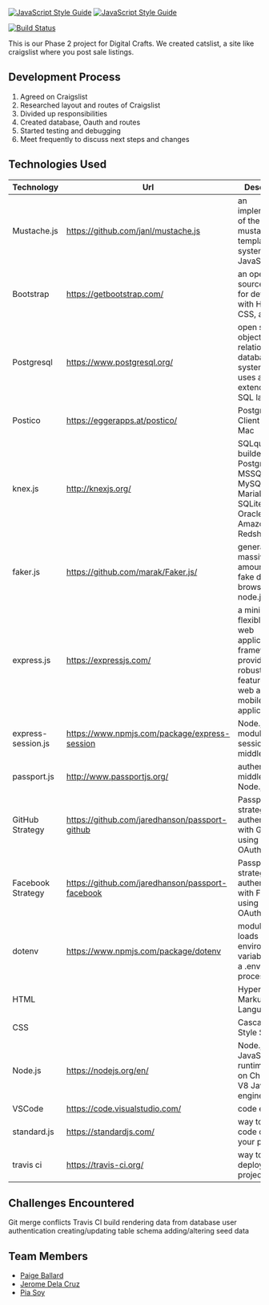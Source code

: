 
[![JavaScript Style Guide](https://cdn.rawgit.com/standard/standard/master/badge.svg)](https://github.com/standard/standard)
[![JavaScript Style Guide](https://img.shields.io/badge/code_style-standard-brightgreen.svg)](https://standardjs.com)

[![Build Status](https://travis-ci.com/paigeballard/Houston-Faux-Craigslist.svg?branch=master)](https://travis-ci.com/paigeballard/Houston-Faux-Craigslist)

This is our Phase 2 project for Digital Crafts. We created catslist, a site like craigslist where you post sale listings.

## Development Process

1. Agreed on Craigslist 
2. Researched layout and routes of Craigslist
3. Divided up responsibilities 
4. Created database, Oauth and routes
5. Started testing and debugging 
6. Meet frequently to discuss next steps and changes

## Technologies Used
| Technology  | Url |Description
| ------------- | ------------- | ------------- |
|Mustache.js| https://github.com/janl/mustache.js |an implementation of the mustache template system in JavaScript|
|Bootstrap |https://getbootstrap.com/| an open source toolkit for developing with HTML, CSS, and JS|
|Postgresql|https://www.postgresql.org/| open source object-relational database system that uses and extends the SQL language|
|Postico|https://eggerapps.at/postico/|PostgreSQL Client for the Mac|
|knex.js|http://knexjs.org/| SQLquery builder for Postgres, MSSQL, MySQL, MariaDB, SQLite3, Oracle, and Amazon Redshift 
|faker.js|https://github.com/marak/Faker.js/| generate massive amounts of fake data in the browser and node.js
|express.js|https://expressjs.com/| a minimal and flexible Node.js web application framework that provides a robust set of features for web and mobile applications|
|express-session.js|https://www.npmjs.com/package/express-session| Node.js module for session middleware |
|passport.js|http://www.passportjs.org/| authentication middleware for Node.js.|
|GitHub Strategy|https://github.com/jaredhanson/passport-github | Passport strategy for authenticating with GitHub using the OAuth|
|Facebook Strategy|https://github.com/jaredhanson/passport-facebook| Passport strategy for authenticating with Facebook using the OAuth|
|dotenv|https://www.npmjs.com/package/dotenv| module that loads environment variables from a .env file into process.env |
|HTML||HyperText Markup Language |
|CSS||Cascading Style Sheets |
|Node.js|https://nodejs.org/en/| Node.js® is a JavaScript runtime built on Chrome's V8 JavaScript engine. |
|VSCode|https://code.visualstudio.com/| code editor |
|standard.js|https://standardjs.com/| way to enforce code quality in your project |
|travis ci| https://travis-ci.org/ | way to test and deploy your projects |

## Challenges Encountered
Git merge conflicts
Travis CI build
rendering data from database
user authentication
creating/updating table schema
adding/altering seed data

## Team Members
- [Paige Ballard](https://github.com/paigeballard)
- [Jerome Dela Cruz](https://github.com/jjdelacruz1)
- [Pia Soy](https://github.com/piasoy)

